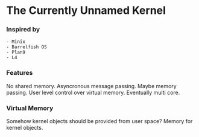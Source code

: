 # The Currently Unnamed Kernel

### Inspired by
	- Minix
	- Barrelfish OS
	- Plan9
	- L4


### Features
	
No shared memory.
Asyncronous message passing.
Maybe memory passing.
User level control over virtual memory.
Eventually multi core.

### Virtual Memory

Somehow kernel objects should be provided from user space?
Memory for kernel objects.
